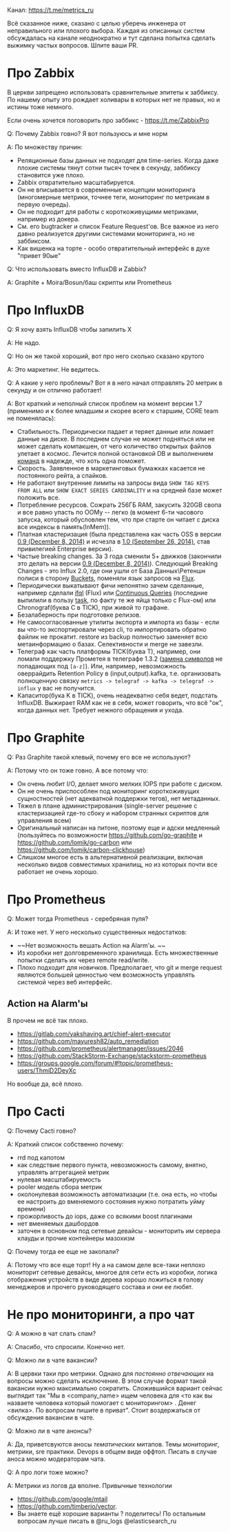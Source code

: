 
Канал: https://t.me/metrics_ru

Всё сказанное ниже, сказано с целью уберечь инженера от неправильного или плохого выбора. 
Каждая из описанных систем обсуждалась на канале неоднократно и тут сделана попытка сделать выжимку частых вопросов. 
Шлите ваши PR.

Про Zabbix
===========

В церкви запрещено использовать сравнительные эпитеты к заббиксу. По нашему опыту это рождает холивары в которых нет не правых, но и истины тоже немного. 

Если очень хочется поговорить про заббикс - https://t.me/ZabbixPro

Q: Почему Zabbix говно? Я вот пользуюсь и мне норм

A: По множеству причин:
  * Реляционные базы данных не подходят для time-series. 
  Когда даже плохие системы тянут сотни тысяч точек в секунду, заббиксу становится уже плохо.
  * Zabbix отвратительно масштабируется.
  * Он не вписывается в современные концепции мониторинга (многомерные метрики, точнее теги, мониторинг по метрикам в первую очередь).
  * Он не подходит для работы с короткоживущими метриками, например из докера.
  * См. его bugtracker и список Feature Request'ов. Все важное из него давно реализуется другими системами мониторинга, но не заббиксом.
  * Как вишенка на торте - особо отвратительный интерфейс в духе "привет 90ые"


Q: Что использовать вместо InfluxDB и Zabbix?

A: Graphite + Moira/Bosun/баш скрипты или Prometheus

Про InfluxDB
============

Q: Я хочу взять InfluxDB чтобы запилить X

A: Не надо.

Q: Но он же такой хороший, вот про него сколько сказано крутого

A: Это маркетинг. Не ведитесь.

Q: А какие у него проблемы? Вот я в него начал отправлять 20 метрик в секунду и он отлично работает!

A: Вот краткий и неполный список проблем на момент версии 1.7 (применимо и к более младшим и скорее всего к старшим, CORE team не поменялась):

  * Стабильность. Периодически падает и теряет данные или ломает данные на диске. В последнем случае не может подняться или не может сделать компакшен,
    от чего количество открытых файлов улетает в космос. Лечится полной остановкой DB и выполнением [команд](https://docs.influxdata.com/influxdb/v1.8/tools/influx_inspect/) в надежде, что хоть одна поможет.
  * Скорость. Заявленное в маркетинговых бумажках касается не постоянного рейта, а спайков.
  * Не работают внутренние лимиты на запросы вида `SHOW TAG KEYS FROM ALL` или `SHOW EXACT SERIES CARDINALITY` и на средней базе может положить все.
  * Потребление ресурсов. Сожрать 256ГБ RAM, закусить 320GB свопа и все равно упасть по OOMу -- легко (в момент 6-ти часового запуска, который обусловлен тем, что при старте он читает с диска все индексы в память(InMem)).
  * Платная кластеризация (была представлена как часть OSS в версии [0.9 (December 8, 2014)](https://www.influxdata.com/blog/clustering-tags-and-enhancements-to-come-in-0-9-0/) и исчезла в [1.0 (September 26, 2014)](https://www.influxdata.com/blog/one-year-of-influxdb-and-the-road-to-1-0/), став привилегией Enterprise версии).
  * Частые breaking changes. За 3 года сменили 5+ движков (закончили это делать на версии [0.9 (December 8, 2014)](https://www.influxdata.com/blog/clustering-tags-and-enhancements-to-come-in-0-9-0/)).
    Следующий Breaking Changes - это Influx 2.0, где они ушли от База Данных\Ретеншн полиси в сторону [Buckets](https://v2.docs.influxdata.com/v2.0/reference/key-concepts/data-elements/#bucket),
    поменяли язык запросов на [Flux](https://v2.docs.influxdata.com/v2.0/reference/flux/).
  * Периодически выкатывают фичи непонятно зачем сделанные, например сделали [ifql](https://www.influxdata.com/blog/announcing-ifql-v0-0-3/) (Flux) или
    [Continuous Queries](https://docs.influxdata.com/influxdb/v1.8/query_language/continuous_queries/) (последние выпилили в пользу [task](https://v2.docs.influxdata.com/v2.0/process-data/common-tasks/downsample-data/),
    по факту те же яйца только с Flux-ом) или Chronograf(буква C в TICK), при живой то графане.
  * Безалаберность при подготовке релизов.
  * Не самосогласованные утилиты экспорта и импорта из базы - если вы что-то экспортировали через cli, то импортировать обратно файлик не прокатит. restore из backup полностью заменяет всю метаинформацию о базах. Селективности и merge не завезли.
  * Телеграф как часть платформы TICK(буква T), например, они ломали поддержку Прометея в телеграфе 1.3.2 ([замена символов](https://github.com/influxdata/telegraf/issues/2937) не попадающих под `[a-z]`).
    Или, например, невозможность оверрайдить Retention Policy в (input,output).kafka, т.е. организовать полноценную связку `metrics -> telegraf -> kafka -> telegraf -> influx` у вас не получится.
  * Капаситор(бука K в TICK), очень неадекватно себя ведет, подстать InfluxDB. Выжирает RAM как не в себя, может говорить, что всё "ок", когда данных нет. Требует нежного обращения и ухода.


Про Graphite
============

Q: Раз Graphite такой клевый, почему его все не используют?

A: Потому что он тоже говно. А все потому что:
  * Он очень любит I/O, делает много мелких IOPS при работе с диском.
  * Он не очень приспособлен под мониторинг короткоживущих сущностностей (нет адекватной поддержки тегов), нет метаданных.
  * Тяжел в плане администрирования (single-server решение с кластеризацией где-то сбоку и набором странных скриптов для управления всем)
  * Оригинальный написан на питоне, поэтому еще и адски медленный (пользуйтесь по возможности https://github.com/go-graphite и https://github.com/lomik/go-carbon или https://github.com/lomik/carbon-clickhouse)
  * Слишком многое есть в альтернативной реализации, включая несколько видов совместимых хранилищ, но из которых почти все работает не очень хорошо.


Про Prometheus
==============

Q: Может тогда Prometheus - серебряная пуля?

A: И тоже нет. У него несколько существенных недостатков:

  * ~~Нет возможность вешать Action на Alarm'ы. ~~
  * Из коробки нет долговременного хранилища. Есть множественные попытки сделать их через remote read/write. 
  * Плохо подходит для новичков. Предполагает, что git и merge request являются большей ценностью чем возможность управлять системой через веб интерфейс. 

Action на Alarm'ы
------------------

В прочем не всё так плохо. 
* https://gitlab.com/yakshaving.art/chief-alert-executor
* https://github.com/mayuresh82/auto_remediation
* https://github.com/prometheus/alertmanager/issues/2046
* https://github.com/StackStorm-Exchange/stackstorm-prometheus
* https://groups.google.com/forum/#!topic/prometheus-users/ThmiD2DeyXc

Но вообще да, всё плохо. 

Про Cacti
=========

Q: Почему Cacti говно?

A: Краткий список собственно почему:

  * rrd под капотом 
  * как следствие первого пункта, невозможность самому, внятно, управлять аггрегацией метрик
  * нулевая масштабируемость
  * pooler модель сбора метрик
  * околонулевая возможность автоматизации (т.е. она есть, но чтобы ее настроить до вменяемого состояния нужно потратить уйму времени)
  * прожорливость до iops, даже со всякими boost плагинами
  * нет вменяемых дашбордов
  * заточен в основном под сетевые девайсы - мониторить им сервера клауды и прочие контейнеры мазохизм

Q: Почему тогда ее еще не закопали?

A: Потому что все еще торт! Ну а на самом деле все-таки неплохо мониторит сетевые девайсы, многое для сети есть из коробки, логика отображения устройств в виде дерева хорошо ложиться в голову менеджеров и прочего руководящего состава и они ее любят.


Не про мониторинги, а про чат
=============================

Q: А можно в чат слать спам?

A: Спасибо, что спросили. Конечно нет.

Q: Можно ли в чате вакансии?

A: В цервки таки про метрики. Однако для _постоянно отвечающих_ на вопросы можно сделать исключение. В этом случае формат такой вакансии нужно максимально сократить. Сложившийся вариант сейчас выглядит так "Мы в <company_name> ищем человека для <то как вы назваете человека который помогает с мониторингом> . Денег <вилка>. По вопросам пишите в приват". Стоит воздержаться от обсуждения вакансии в чате.

Q: Можно ли в чате анонсы?

A: Да, приветсвуются аносы _тематических_ митапов. Темы мониторинг, метрики, sre практики. Devops в общем виде оффтоп. Писать в случае аноса можно модераторам чата.

Q: А про логи тоже можно?

A: Метрики из логов да вполне. Привычные технологии 
* https://github.com/google/mtail 
* https://github.com/timberio/vector. 
* Вы знаете ещё хорошие варианты ? поделитесь!
По остальным вопросам лучше писать в @ru_logs @elasticsearch_ru
